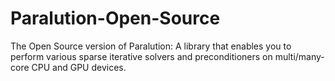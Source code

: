 # Paralution-Open-Source

The Open Source version of Paralution: A library that enables you to perform various sparse
iterative solvers and preconditioners on multi/many-core CPU and GPU devices.


